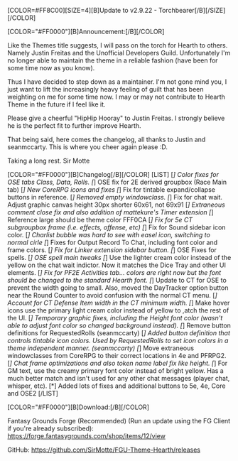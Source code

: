 [COLOR=#FF8C00][SIZE=4][B]Update to v2.9.22 - Torchbearer[/B][/SIZE][/COLOR]

[COLOR="#FF0000"][B]Announcement:[/B][/COLOR]

Like the Themes title suggests,
I will pass on the torch for Hearth to others. Namely Justin Freitas and the Unofficial Developers Guild.
Unfortunately I'm no longer able to maintain the theme in a reliable fashion (have been for some time now as you know).

Thus I have decided to step down as a maintainer. I'm not gone mind you, I just want to lift the increasingly heavy feeling of guilt that has been weighting on me for some time now.
I may or may not contribute to Hearth Theme in the future if I feel like it.

Please give a cheerful "HipHip Hooray" to Justin Freitas. I strongly believe he is the perfect fit to further improve Hearth.

That being said, here comes the changelog, all thanks to Justin and seanmccarty. This is where you cheer again please :D.

Taking a long rest.
Sir Motte

[COLOR="#FF0000"][B]Changelog[/B][/COLOR]
[LIST]
[*] Color fixes for OSE tabs Class, Data, Rolls.
[*] OSE fix for 2E derived groupbox (Race Main tab)
[*] New CoreRPG icons and fixes
[*] Fix for tintable expand/collapse buttons in reference.
[*] Removed empty windowclass.
[*] Fix for chat wait. Adjust graphic canvas height 30px shorter 60x61, not 69x91
[*] Extraneous comment close fix and also addition of mattekure's Timer extension
[*] Reference large should be theme color FFF0CA
[*] Fix for 5e CT subgroupbox frame (i.e. effects, offense, etc)
[*] Fix for Sound sidebar icon color.
[*] Charlist bubble was hard to see with easel icon, switching to normal cirle
[*] Fixes for Output Record To Chat, including font color and frame colors.
[*] Fix for Linker extension sidebar button.
[*] OSE Fixes for spells.
[*] OSE spell main tweaks
[*] Use the lighter cream color instead of the yellow on the chat wait indictor. Now it matches the Dice Tray and other UI elements.
[*] Fix for PF2E Activities tab... colors are right now but the font should be changed to the standard Hearth font.
[*] Update to CT for OSE to prevent the width going to small. Also, moved the DayTracker option button near the Round Counter to avoid confusion with the normal CT menu.
[*] Account for CT Defense Item width in the CT minimum width.
[*] Make hover icons use the primary light cream color instead of yellow to ,atch the rest of the UI.
[*] Temporary graphic fixes, including the Height font color (wasn't able to adjust font color so changed background instead).
[*] Remove button definitions for RequestedRolls (seanmccarty)
[*] Added button definition that controls tintable icon colors. Used by RequestedRolls to set icon colors in a theme independent manner. (seanmccarty)
[*] Move extraneous windowclasses from CoreRPG to their correct locations in 4e and PFRPG2.
[*] Chat frame optimizations and also token name label fix like height.
[*] For GM text, use the creamy primary font color instead of bright yellow. Has a much better match and isn't used for any other chat messages (player chat, whisper, etc).
[*] Added lots of fixes and additional buttons to 5e, 4e, Core and OSE2
[/LIST]


[COLOR="#FF0000"][B]Download:[/B][/COLOR]

Fantasy Grounds Forge (Recommended)
(Run an update using the FG Client if you're already subscribed):
https://forge.fantasygrounds.com/shop/items/12/view

GitHub:
https://github.com/SirMotte/FGU-Theme-Hearth/releases